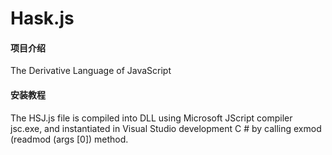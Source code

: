 # Hask.js

#### 项目介绍
The Derivative Language of JavaScript


#### 安装教程

The HSJ.js file is compiled into DLL using Microsoft JScript compiler jsc.exe, and instantiated in Visual Studio development C # by calling exmod (readmod (args [0]) method.
